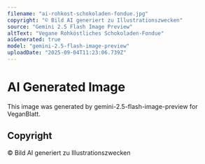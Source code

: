 ```yaml
---
filename: "ai-rohkost-schokoladen-fondue.jpg"
copyright: "© Bild AI generiert zu Illustrationszwecken"
source: "Gemini 2.5 Flash Image Preview"
altText: "Vegane Rohköstliches Schokoladen-Fondue"
aiGenerated: true
model: "gemini-2.5-flash-image-preview"
uploadDate: "2025-09-04T11:23:06.739Z"
---
```


# AI Generated Image

This image was generated by gemini-2.5-flash-image-preview for VeganBlatt.

## Copyright
© Bild AI generiert zu Illustrationszwecken
